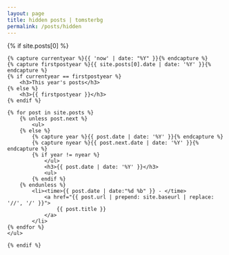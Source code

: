 ```yaml
---
layout: page
title: hidden posts | tomsterbg
permalink: /posts/hidden
---
```


<section>
    {% if site.posts[0] %}

    {% capture currentyear %}{{ 'now' | date: "%Y" }}{% endcapture %}
    {% capture firstpostyear %}{{ site.posts[0].date | date: '%Y' }}{% endcapture %}
    {% if currentyear == firstpostyear %}
        <h3>This year's posts</h3>
    {% else %}
        <h3>{{ firstpostyear }}</h3>
    {% endif %}

    {% for post in site.posts %}
        {% unless post.next %}
            <ul>
        {% else %}
            {% capture year %}{{ post.date | date: '%Y' }}{% endcapture %}
            {% capture nyear %}{{ post.next.date | date: '%Y' }}{% endcapture %}
            {% if year != nyear %}
                </ul>
                <h3>{{ post.date | date: '%Y' }}</h3>
                <ul>
            {% endif %}
        {% endunless %}
            <li><time>{{ post.date | date:"%d %b" }} - </time>
                <a href="{{ post.url | prepend: site.baseurl | replace: '//', '/' }}">
                    {{ post.title }}
                </a>
            </li>
    {% endfor %}
    </ul>

    {% endif %}
</section>
